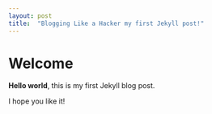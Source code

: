 ```yaml
---
layout: post
title:  "Blogging Like a Hacker my first Jekyll post!"
---
```


# Welcome

**Hello world**, this is my first Jekyll blog post.

I hope you like it!
